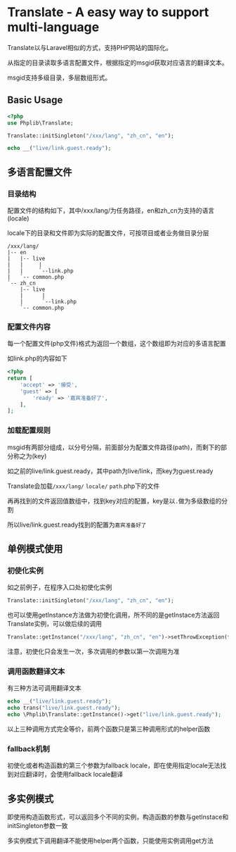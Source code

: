 # Translate - A easy way to support multi-language

Translate以与Laravel相似的方式，支持PHP网站的国际化。

从指定的目录读取多语言配置文件，根据指定的msgid获取对应语言的翻译文本。

msgid支持多级目录，多层数组形式。

## Basic Usage

```php
<?php
use Phplib\Translate;

Translate::initSingleton("/xxx/lang", "zh_cn", "en");

echo __("live/link.guest.ready");

```

## 多语言配置文件

### 目录结构

配置文件的结构如下，其中/xxx/lang/为任务路径，en和zh_cn为支持的语言(locale)

locale下的目录和文件即为实际的配置文件，可按项目或者业务做目录分层 

	/xxx/lang/
	|-- en
	|   |-- live
	|   |     |
	|   |     `--link.php
	|   `-- common.php
	`-- zh_cn
	    |-- live
	    |      |
	    |      `--link.php
	    `-- common.php
	    
### 配置文件内容

每一个配置文件(php文件)格式为返回一个数组，这个数组即为对应的多语言配置

如link.php的内容如下

```php
<?php
return [
    'accept' => '接受',
    'guest' => [
        'ready' => '嘉宾准备好了',
    ],
];
```

### 加载配置规则

msgid有两部分组成，以分号分隔，前面部分为配置文件路径(path)，而剩下的部分称之为(key)

如之前的live/link.guest.ready，其中path为live/link，而key为guest.ready

Translate会加载```/xxx/lang/``` ```locale/``` ```path```.php下的文件

再再找到的文件返回值数组中，找到key对应的配置，key是以```.```做为多级数组的分割

所以live/link.guest.ready找到的配置为```嘉宾准备好了```

## 单例模式使用

### 初使化实例

如之前例子，在程序入口处初使化实例

```php
Translate::initSingleton("/xxx/lang", "zh_cn", "en");
```

也可以使用getInstance方法做为初使化调用，所不同的是getInstace方法返回Translate实例，可以做后续的调用

```php
Translate::getInstance("/xxx/lang", "zh_cn", "en")->setThrowException(false);
```

注意，初使化只会发生一次，多次调用的参数以第一次调用为准

### 调用函数翻译文本

有三种方法可调用翻译文本

```php
echo __("live/link.guest.ready");
echo trans("live/link.guest.ready");
echo \Phplib\Translate::getInstance()->get("live/link.guest.ready");
```
以上三种调用方式完全等价，前两个函数只是第三种调用形式的helper函数

### fallback机制

初使化或者构造函数的第三个参数为fallback locale，即在使用指定locale无法找到对应翻译时，会使用fallback locale翻译


## 多实例模式

即使用构造函数形式，可以返回多个不同的实例，构造函数的参数与getInstace和initSingleton参数一致

多实例模式下调用翻译不能使用helper两个函数，只能使用实例调用get方法



